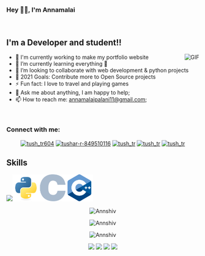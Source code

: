 ### Hey 👋🏽, I'm Annamalai

<br />

## I'm a Developer and student!!

  <img align="right" alt="GIF" src="https://media.giphy.com/media/836HiJc7pgzy8iNXCn/giphy.gif" />

- 🔭 I'm currently working to make my portfolio website
- 🌱 I’m currently learning everything 🤣
- 👯 I’m looking to collaborate with web development & python projects
- 🥅 2021 Goals: Contribute more to Open Source projects
- ⚡ Fun fact: I love to travel and playing games
- 💬 Ask me about anything, I am happy to help;
- 📫 How to reach me: annamalaipalani11@gmail.com;

<br />


<h3 align="left">Connect with me:</h3>
<p align="center">
<a href="https://twitter.com/Annamalai345" target="blank"><img align="center" src="https://cdn.jsdelivr.net/npm/simple-icons@3.0.1/icons/twitter.svg" alt="tush_tr604" height="30" width="40" /></a>
<a href="https://www.linkedin.com/in/annamalai923/" target="blank"><img align="center" src="https://cdn.jsdelivr.net/npm/simple-icons@3.0.1/icons/linkedin.svg" alt="tushar-r-849510116" height="30" width="40" /></a>
<a href="https://www.instagram.com/craziest_king_/" target="blank"><img align="center" src="https://cdn.jsdelivr.net/npm/simple-icons@3.0.1/icons/instagram.svg" alt="tush_tr" height="30" width="40" /></a>
<a href="https://www.hackerrank.com/annshiv" target="blank"><img align="center" src="https://cdn.jsdelivr.net/npm/simple-icons@3.0.1/icons/hackerrank.svg" alt="tush_tr" height="30" width="40" /></a>
<a href="https://leetcode.com/Annshiv/" target="blank"><img align="center" src="https://cdn.jsdelivr.net/npm/simple-icons@3.0.1/icons/leetcode.svg" alt="tush_tr" height="30" width="40" /></a>
</p>

<h2>Skills</h2>
<p> 
<img src="https://github.com/tush-tr/tush-tr/blob/main/Metrials/js.gif" height="70"><img src="https://raw.githubusercontent.com/devicons/devicon/master/icons/python/python-original.svg" alt="python" height="70"/><img src="https://raw.githubusercontent.com/devicons/devicon/master/icons/c/c-original.svg" alt="c"height="70"/><img src="https://raw.githubusercontent.com/devicons/devicon/master/icons/cplusplus/cplusplus-original.svg" alt="cplusplus"height="70"/> 
</p>

<p align="center">
<img src="https://github-readme-streak-stats.herokuapp.com/?user=annshiv" alt="Annshiv" />
</p>
<p align="center">
<img src="https://github-readme-stats.vercel.app/api?username=annshiv&show_icons=true&hide_border=true" alt="Annshiv" />
</p>
<p align="center">
<img src="https://github-readme-stats.vercel.app/api/top-langs/?username=annshiv&layout=compact" alt="Annshiv" />
</p>
<p align="center">
<img src="https://komarev.com/ghpvc/?username=annshiv" />
<img src="https://badges.pufler.dev/years/annshiv?&logo=github&logoColor=yellow" />
<img src="https://badges.pufler.dev/repos/annshiv?&logo=github&logoColor=yellow" />
<img src="https://badges.pufler.dev/commits/monthly/annshiv?&logo=github&logoColor=yellow" />

